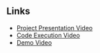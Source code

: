 ## Links

- [Project Presentation Video](https://youtu.be/PviZqoI4KN8)
- [Code Execution Video](https://youtu.be/h-cv36rYA1c)
- [Demo Video](https://youtu.be/z8RvA7cI1iI)

